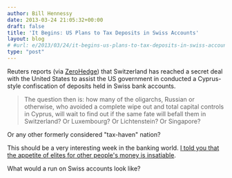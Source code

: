 ```yaml
---
author: Bill Hennessy
date: 2013-03-24 21:05:32+00:00
draft: false
title: 'It Begins: US Plans to Tax Deposits in Swiss Accounts'
layout: blog
# #url: e/2013/03/24/it-begins-us-plans-to-tax-deposits-in-swiss-accounts/
type: "post"
---
```


Reuters reports (via [ZeroHedge](https://www.zerohedge.com/news/2013-03-24/switzerland-next-swiss-banks-set-foward-confidential-bank-client-data-us-officials)) that Switzerland has reached a secret deal with the United States to assist the US government in conducted a Cyprus-style confiscation of deposits held in Swiss bank accounts.


> The question then is: how many of the oligarchs, Russian or otherwise, who avoided a complete wipe out and total capital controls in Cyprus, will wait to find out if the same fate will befall them in Switzerland? Or Luxembourg? Or Lichtenstein? Or Singapore?

Or any other formerly considered "tax-haven" nation?


This should be a very interesting week in the banking world. [I told you that the appetite of elites for other people's money is insatiable](https://hennessysview.com/2013/03/24/bankers-and-politicians-are-robbing-people-everywhere/).

What would a run on Swiss accounts look like?


